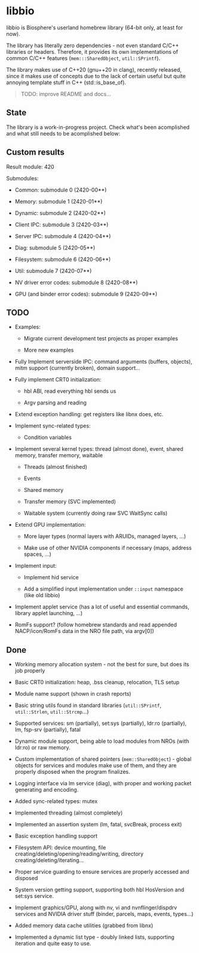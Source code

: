 # libbio

libbio is Biosphere's userland homebrew library (64-bit only, at least for now).

The library has literally zero dependencies - not even standard C/C++ libraries or headers. Therefore, it provides its own implementations of common C/C++ features (`mem:::SharedObject`, `util::SPrintf`).

The library makes use of C++20 (gnu++20 in clang), recently released, since it makes use of concepts due to the lack of certain useful but quite annoying template stuff in C++ (std::is_base_of).

> TODO: improve README and docs...

## State

The library is a work-in-progress project. Check what's been acomplished and what still needs to be acomplished below:

## Custom results

Result module: 420

Submodules:

- Common: submodule 0 (2420-00**)

- Memory: submodule 1 (2420-01**)

- Dynamic: submodule 2 (2420-02**)

- Client IPC: submodule 3 (2420-03**)

- Server IPC: submodule 4 (2420-04**)

- Diag: submodule 5 (2420-05**)

- Filesystem: submodule 6 (2420-06**)

- Util: submodule 7 (2420-07**)

- NV driver error codes: submodule 8 (2420-08**)

- GPU (and binder error codes): submodule 9 (2420-09**)

## TODO

- Examples:

  - Migrate current development test projects as proper examples

  - More new examples

- Fully Implement serverside IPC: command arguments (buffers, objects), mitm support (currently broken), domain support...

- Fully implement CRT0 initialization:

  - hbl ABI, read everything hbl sends us

  - Argv parsing and reading

- Extend exception handling: get registers like libnx does, etc.

- Implement sync-related types:

  - Condition variables

- Implement several kernel types: thread (almost done), event, shared memory, transfer memory, waitable

  - Threads (almost finished)

  - Events

  - Shared memory

  - Transfer memory (SVC implemented)

  - Waitable system (currently doing raw SVC WaitSync calls)

- Extend GPU implementation:

  - More layer types (normal layers with ARUIDs, managed layers, ...)

  - Make use of other NVIDIA components if necessary (maps, address spaces, ...)

- Implement input:

  - Implement hid service

  - Add a simplified input implementation under `::input` namespace (like old libbio)

- Implement applet service (has a lot of useful and essential commands, library applet launching, ...)

- RomFs support? (follow homebrew standards and read appended NACP/icon/RomFs data in the NRO file path, via argv[0])

## Done

- Working memory allocation system - not the best for sure, but does its job properly

- Basic CRT0 initialization: heap, .bss cleanup, relocation, TLS setup

- Module name support (shown in crash reports)

- Basic string utils found in standard libraries (`util::SPrintf`, `util::Strlen`, `util::Strcmp`...)

- Supported services: sm (partially), set:sys (partially), ldr:ro (partially), lm, fsp-srv (partially), fatal

- Dynamic module support, being able to load modules from NROs (with ldr:ro) or raw memory.

- Custom implementation of shared pointers (`mem::SharedObject`) - global objects for services and modules make use of them, and they are properly disposed when the program finalizes.

- Logging interface via lm service (diag), with proper and working packet generating and encoding.

- Added sync-related types: mutex

- Implemented threading (almost completely)

- Implemented an assertion system (lm, fatal, svcBreak, process exit)

- Basic exception handling support

- Filesystem API: device mounting, file creating/deleting/opening/reading/writing, directory creating/deleting/iterating...

- Proper service guarding to ensure services are properly accessed and disposed

- System version getting support, supporting both hbl HosVersion and set:sys service.

- Implement graphics/GPU, along with nv, vi and nvnflinger/dispdrv services and NVIDIA driver stuff (binder, parcels, maps, events, types...)

- Added memory data cache utilities (grabbed from libnx)

- Implemented a dynamic list type - doubly linked lists, supporting iteration and quite easy to use.